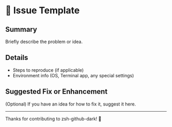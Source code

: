 # 📝 Issue Template

## Summary

Briefly describe the problem or idea.

## Details

- Steps to reproduce (if applicable)
- Environment info (OS, Terminal app, any special settings)

## Suggested Fix or Enhancement

(Optional) If you have an idea for how to fix it, suggest it here.

---

Thanks for contributing to zsh-github-dark! 🚀
